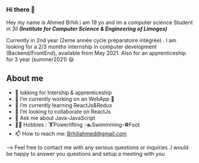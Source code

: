 ### Hi there 👋
Hey my name is Ahmed Brhili i am 19 yo and im a computer science Student in 3il **_(Institute for Computer Science & Engineering of Limoges)_**

Currently in 2nd year (2eme année cycle préparatoire intégrée) . I am looking for a 2/3 months internship in computer development (Backend/FrontEnd), available from May 2021.
Also for an apprenticeship for 3 year (summer2021) 😃


## About me 
- 💼 lokking for  Intership & apprenticeship 
- 🔭 I’m currently working on an WebApp 🤫
- 🌱 I’m currently learning ReactJs&Redux
- 👯 I’m looking to collaborate on ReactJs
- 💬 Ask me about Java-JavaScript
- 💪🏼 Hobbies : 🏋️Powerlifting -🏊‍Swimmming-⚽Foot
- 📫 How to reach me: Brhiliahmed@gmail.com

--> Feel free to contact me with any serious questions or inquiries .I would be happy to answer you questions and setup a meeting with you

